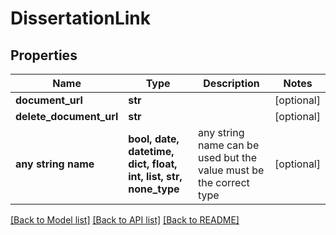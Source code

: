 # DissertationLink


## Properties
Name | Type | Description | Notes
------------ | ------------- | ------------- | -------------
**document_url** | **str** |  | [optional] 
**delete_document_url** | **str** |  | [optional] 
**any string name** | **bool, date, datetime, dict, float, int, list, str, none_type** | any string name can be used but the value must be the correct type | [optional]

[[Back to Model list]](../README.md#documentation-for-models) [[Back to API list]](../README.md#documentation-for-api-endpoints) [[Back to README]](../README.md)


